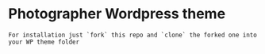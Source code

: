 Photographer Wordpress theme
============
    For installation just `fork` this repo and `clone` the forked one into your WP theme folder